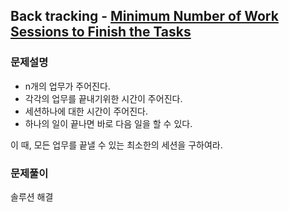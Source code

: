 ## Back tracking - [Minimum Number of Work Sessions to Finish the Tasks](https://leetcode.com/problems/minimum-number-of-work-sessions-to-finish-the-tasks/)

### 문제설명

- n개의 업무가 주어진다.
- 각각의 업무를 끝내기위한 시간이 주어진다.
- 세션하나에 대한 시간이 주어진다.
- 하나의 일이 끝나면 바로 다음 일을 할 수 있다.

이 때, 모든 업무를 끝낼 수 있는 최소한의 세션을 구하여라.

### 문제풀이

솔루션 해결



